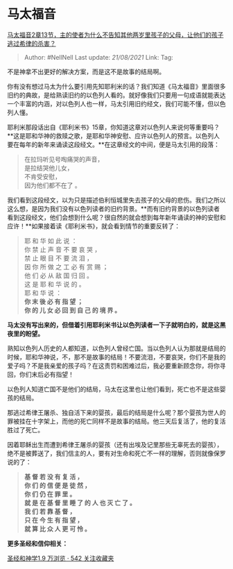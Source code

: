 # 马太福音
[马太福音2章13节，主的使者为什么不告知其他两岁里孩子的父母，让他们的孩子逃过希律的杀害？](https://www.zhihu.com/question/277432019/answer/401349680)

> Author: #NellNell 
> Last update: *21/08/2021* 
> Link:
> Tag: 

不是神拿不出更好的解决方案，而是这不是故事的结局啊。

  

你有没有想过马太为什么要引用先知耶利米的话？我们知道《马太福音》里面很多旧约的典故，是给熟读旧约的以色列人看的。就好像我们只要用一句成语就能表达一个丰富的内涵，对以色列人也一样，马太引用旧约经文，我们可能不懂，但以色列人懂。

  

耶利米那段话出自《耶利米书》15章，你知道这章对以色列人来说何等重要吗？**这是耶和华神的救赎之歌，是耶和华神安慰、应许以色列人的预言。以色列人要在每年的新年来诵读这段经文。**在这章经文的中间，便是马太引用的段落：

> 在拉玛听见号啕痛哭的声音，  
> 是拉结哭他儿女，  
> 不肯受安慰，  
> 因为他们都不在了 。

  

我们看到这段经文，以为只是描述伯利恒城里失去孩子的父母的悲伤。我们之所以这么想，是因为我们没有以色列读者的旧约背景。**而有旧约背景的以色列读者看到这段经文，他们会想到什么呢？很自然的就会想到每年新年诵读的神的安慰和应许！**如果接着读《耶利米书》，就会看到情节的重要反转了：

> 耶 和 华 如 此 说 ：  
> 你 禁 止 声 音 不 要 哀 哭 ，  
> 禁 止 眼 目 不 要 流 泪 ，  
> 因 你 所 做 之 工 必 有 赏 赐 ；  
> 他 们 必 从 敌 国 归 回 。  
> 这 是 耶 和 华 说 的 。  
> 耶 和 华 说 ：  
> **你 末 後 必 有 指 望 ；**  
> **你 的 儿 女 必 回 到 自 己 的 境 界 。**

  

**马太没有写出来的，但借着引用耶利米书让以色列读者一下子就明白的，就是这黑夜里的盼望。**

  

熟知以色列人历史的人都知道，以色列人曾经亡国。当以色列人认为那就是结局的时候，耶和华神说，不，那不是故事的结局！不要流泪，不要哀哭，你们不是我的爱子吗？不是我亲爱的孩子吗？在这责罚和困难过后，我必要重新顾念你，将你寻回，你们末后必有指望！

  

以色列人知道亡国不是他们的结局，马太在这里也让他们看到，死亡也不是这些婴孩的结局。

  

那逃过希律王屠杀、独自活下来的婴孩，最后的结局是什么呢？那个婴孩为世人的罪被挂在十字架上，而他的死亡同样不是故事的结局。他三天后复活了，他的复活胜过了死亡。

  

因着耶稣出生而遭到希律王屠杀的婴孩（还有出埃及记里那些无辜死去的婴孩），绝不是被葬送了，我们信主的人，要有对生命和死亡不一样的理解，否则就像保罗说的了：

> **基 督 若 没 有 复 活 ，**  
> **你 们 的 信 便 是 徒 然 ，**  
> **你 们 仍 在 罪 里 。**  
> **就 是 在 基 督 里 睡 了 的 人 也 灭 亡 了 。**  
> **我 们 若 靠 基 督 ，**  
> **只 在 今 生 有 指 望 ，**  
> **就 算 比 众 人 更 可 怜 。**

  

**更多圣经和信仰相关：**

[圣经和神学1.9 万浏览 · 542 关注收藏夹](https://www.zhihu.com/collection/313814574)